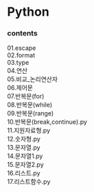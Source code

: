# Python

<h3>contents</h3>
01.escape<br>
02.format<br>
03.type<br>
04.연산<br>
05.비교_논리연산자<br>
06.제어문<br>
07.반복문(for)<br>
08.반복문(while)<br>
09.반복문(range)<br>
10.반복문(break,continue).py<br>
11.지원자료형.py<br>
12.숫자형.py<br>
13.문자열.py<br>
14.문자열1.py<br>
15.문자열2.py<br>
16.리스트.py<br>
17.리스트함수.py
